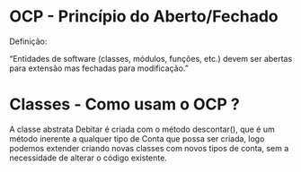 # OCP - Princípio do Aberto/Fechado

Definição:

“Entidades de software (classes, módulos, funções, etc.) devem ser abertas para extensão mas fechadas para modificação.”

# Classes - Como usam o OCP ? 

A classe abstrata Debitar é criada com o método descontar(), que é um método inerente a qualquer tipo de Conta que possa ser criada, logo podemos extender criando novas classes com novos tipos de conta, sem a necessidade de alterar o código existente.  